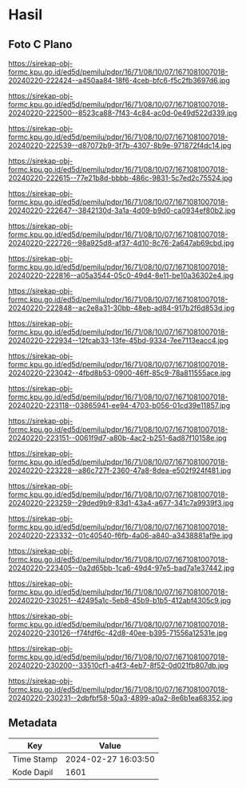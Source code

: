 # Hasil

## Foto C Plano

https://sirekap-obj-formc.kpu.go.id/ed5d/pemilu/pdpr/16/71/08/10/07/1671081007018-20240220-222424--a450aa84-18f6-4ceb-bfc6-f5c2fb3697d6.jpg

https://sirekap-obj-formc.kpu.go.id/ed5d/pemilu/pdpr/16/71/08/10/07/1671081007018-20240220-222500--8523ca88-7f43-4c84-ac0d-0e49d522d339.jpg

https://sirekap-obj-formc.kpu.go.id/ed5d/pemilu/pdpr/16/71/08/10/07/1671081007018-20240220-222539--d87072b9-3f7b-4307-8b9e-971872f4dc14.jpg

https://sirekap-obj-formc.kpu.go.id/ed5d/pemilu/pdpr/16/71/08/10/07/1671081007018-20240220-222615--77e21b8d-bbbb-486c-9831-5c7ed2c75524.jpg

https://sirekap-obj-formc.kpu.go.id/ed5d/pemilu/pdpr/16/71/08/10/07/1671081007018-20240220-222647--3842130d-3a1a-4d09-b9d0-ca0934ef80b2.jpg

https://sirekap-obj-formc.kpu.go.id/ed5d/pemilu/pdpr/16/71/08/10/07/1671081007018-20240220-222726--98a925d8-af37-4d10-8c76-2a647ab69cbd.jpg

https://sirekap-obj-formc.kpu.go.id/ed5d/pemilu/pdpr/16/71/08/10/07/1671081007018-20240220-222816--a05a3544-05c0-49d4-8e11-be10a36302e4.jpg

https://sirekap-obj-formc.kpu.go.id/ed5d/pemilu/pdpr/16/71/08/10/07/1671081007018-20240220-222848--ac2e8a31-30bb-48eb-ad84-917b2f6d853d.jpg

https://sirekap-obj-formc.kpu.go.id/ed5d/pemilu/pdpr/16/71/08/10/07/1671081007018-20240220-222934--12fcab33-13fe-45bd-9334-7ee7113eacc4.jpg

https://sirekap-obj-formc.kpu.go.id/ed5d/pemilu/pdpr/16/71/08/10/07/1671081007018-20240220-223042--4fbd8b53-0900-46ff-85c9-78a811555ace.jpg

https://sirekap-obj-formc.kpu.go.id/ed5d/pemilu/pdpr/16/71/08/10/07/1671081007018-20240220-223118--03865941-ee94-4703-b056-01cd39e11857.jpg

https://sirekap-obj-formc.kpu.go.id/ed5d/pemilu/pdpr/16/71/08/10/07/1671081007018-20240220-223151--0061f9d7-a80b-4ac2-b251-6ad87f10158e.jpg

https://sirekap-obj-formc.kpu.go.id/ed5d/pemilu/pdpr/16/71/08/10/07/1671081007018-20240220-223228--a86c727f-2360-47a8-8dea-e502f924f481.jpg

https://sirekap-obj-formc.kpu.go.id/ed5d/pemilu/pdpr/16/71/08/10/07/1671081007018-20240220-223259--29ded9b9-83d1-43a4-a677-341c7a9939f3.jpg

https://sirekap-obj-formc.kpu.go.id/ed5d/pemilu/pdpr/16/71/08/10/07/1671081007018-20240220-223332--01c40540-f6fb-4a06-a840-a3438881af9e.jpg

https://sirekap-obj-formc.kpu.go.id/ed5d/pemilu/pdpr/16/71/08/10/07/1671081007018-20240220-223405--0a2d65bb-1ca6-49d4-97e5-bad7a1e37442.jpg

https://sirekap-obj-formc.kpu.go.id/ed5d/pemilu/pdpr/16/71/08/10/07/1671081007018-20240220-230251--42495a1c-5eb8-45b9-b1b5-412abf4305c9.jpg

https://sirekap-obj-formc.kpu.go.id/ed5d/pemilu/pdpr/16/71/08/10/07/1671081007018-20240220-230126--f74fdf6c-42d8-40ee-b395-71556a12531e.jpg

https://sirekap-obj-formc.kpu.go.id/ed5d/pemilu/pdpr/16/71/08/10/07/1671081007018-20240220-230200--33510cf1-a4f3-4eb7-8f52-0d021fb807db.jpg

https://sirekap-obj-formc.kpu.go.id/ed5d/pemilu/pdpr/16/71/08/10/07/1671081007018-20240220-230231--2dbfbf58-50a3-4899-a0a2-8e6b1ea68352.jpg


## Metadata

| Key        | Value               |
| ---------- | ------------------- |
| Time Stamp | 2024-02-27 16:03:50 |
| Kode Dapil | 1601                |



